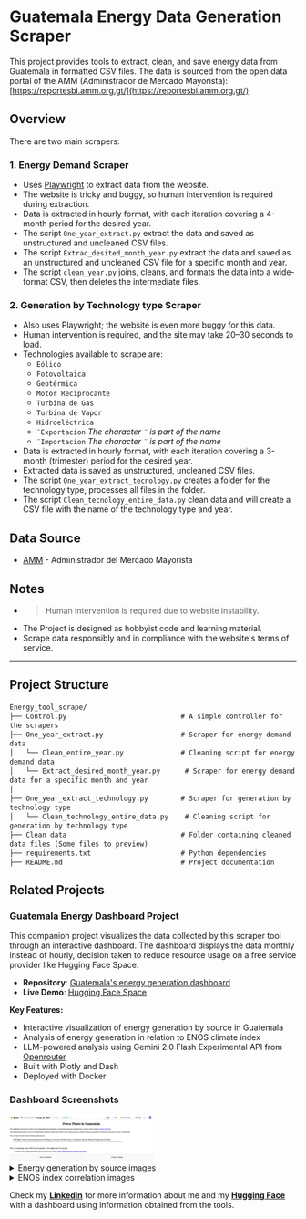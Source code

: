 # Guatemala Energy Data Generation Scraper

This project provides tools to extract, clean, and save energy data from Guatemala in formatted CSV files. The data is sourced from the open data portal of the AMM (Administrador de Mercado Mayorista): [https://reportesbi.amm.org.gt/](https://reportesbi.amm.org.gt/)

## Overview

There are two main scrapers:

### 1. Energy Demand Scraper
- Uses [Playwright](https://playwright.dev/) to extract data from the website.
- The website is tricky and buggy, so human intervention is required during extraction.
- Data is extracted in hourly format, with each iteration covering a 4-month period for the desired year.
- The script `One_year_extract.py` extract the data and saved as unstructured and uncleaned CSV files.
- The script `Extrac_desited_month_year.py` extract the data and saved as an unstructured and uncleaned CSV file for a specific month and year.
- The script `clean_year.py` joins, cleans, and formats the data into a wide-format CSV, then deletes the intermediate files.

### 2. Generation by Technology type Scraper
- Also uses Playwright; the website is even more buggy for this data.
- Human intervention is required, and the site may take 20–30 seconds to load.
- Technologies available to scrape are:  
  - `Eólico`  
  - `Fotovoltaica`  
  - `Geotérmica`  
  - `Motor Reciprocante`  
  - `Turbina de Gas`  
  - `Turbina de Vapor`
  - `Hidroeléctrica`
  - `¨Exportacion`  *The character `¨` is part of the name*
  - `¨Importacion`  *The character `¨` is part of the name*
- Data is extracted in hourly format, with each iteration covering a 3-month (trimester) period for the desired year.
- Extracted data is saved as unstructured, uncleaned CSV files.
- The script `One_year_extract_tecnology.py` creates a folder for the technology type, processes all files in the folder. 
- The script `Clean_tecnology_entire_data.py` clean data and will create a CSV file with the name of the technology type and year.

## Data Source
- [AMM](https://reportesbi.amm.org.gt/) - Administrador del Mercado Mayorista

## Notes
- > Human intervention is required due to website instability.
- The Project is designed as hobbyist code and learning material.
- Scrape data responsibly and in compliance with the website's terms of service.
---

## Project Structure
```
Energy_tool_scrape/
├── Control.py                            # A simple controller for the scrapers
├── One_year_extract.py                   # Scraper for energy demand data
│   └── Clean_entire_year.py              # Cleaning script for energy demand data
│   └── Extract_desired_month_year.py      # Scraper for energy demand data for a specific month and year
│
├── One_year_extract_technology.py        # Scraper for generation by technology type
│   └── Clean_technology_entire_data.py    # Cleaning script for generation by technology type
├── Clean data                            # Folder containing cleaned data files (Some files to preview)
├── requirements.txt                      # Python dependencies
├── README.md                             # Project documentation
```

## Related Projects

### Guatemala Energy Dashboard Project
This companion project visualizes the data collected by this scraper tool through an interactive dashboard.
The dashboard displays the data monthly instead of hourly, decision taken to reduce resource usage on a 
free service provider like Hugging Face Space.

- **Repository**: [Guatemala's energy generation dashboard](https://github.com/edmiranda21/dashboardenergy_gt)
- **Live Demo**: [Hugging Face Space](https://huggingface.co/spaces/edmiranda2301/Energy_gt_demo)

**Key Features:**
- Interactive visualization of energy generation by source in Guatemala
- Analysis of energy generation in relation to ENOS climate index
- LLM-powered analysis using Gemini 2.0 Flash Experimental API from [Openrouter](https://openrouter.ai/) 
- Built with Plotly and Dash
- Deployed with Docker

### Dashboard Screenshots
<img src="Images/Description.png" alt="Chart 1" style="max-width:50%; height:auto;" />
&nbsp;
<br />
<details>
  <summary>Energy generation by source images</summary>
  <img src="Images/Tab1_chart1.png" alt="Chart 2" style="max-width:80%; height:auto;" />
  <img src="Images/Tab1_chart2.png" alt="Chart 3" style="max-width:80%; height:auto;" />
  <img src="Images/Tab1_chart3.png" alt="Chart 4" style="max-width:80%; height:auto;" />
  <img src="Images/Tab1_chart4.png" alt="Chart 5" style="max-width:80%; height:auto;" />
</details>

<details>
  <summary>ENOS index correlation images</summary>
  <img src="Images/Tab2_chart1.png" alt="Chart 6" style="max-width:80%; height:auto;" />
  <img src="Images/Tab2_chart2.png" alt="Chart 7" style="max-width:80%; height:auto;" />
</details>

Check my [**LinkedIn**](http://www.linkedin.com/in/edgar-enrique-miranda-sandoval-a0731294) for more information about me
and my [**Hugging Face**](https://huggingface.co/spaces/edmiranda2301/Energy_gt_demo) with a dashboard using information 
obtained from the tools.
